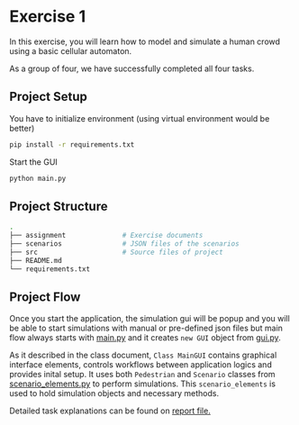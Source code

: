 # Exercise 1

In this exercise, you will learn how to model and simulate a human crowd using a basic cellular automaton.

As a group of four, we have successfully completed all four tasks.

## Project Setup

You have to initialize environment (using virtual environment would be better)

```bash
pip install -r requirements.txt
```

Start the GUI

```bash
python main.py
```

## Project Structure

```bash
.
├── assignment              # Exercise documents
├── scenarios               # JSON files of the scenarios
├── src                     # Source files of project
├── README.md
└── requirements.txt
```

## Project Flow

Once you start the application, the simulation gui will be popup and you will be able to start simulations with manual or pre-defined json files but main flow always starts with [main.py](src/main.py) and it creates `new GUI` object from [gui.py](src/gui.py). 

As it described in the class document, `Class MainGUI` contains graphical interface elements, controls workflows between application logics and provides inital setup. It uses both `Pedestrian` and `Scenario` classes from [scenario_elements.py](src/scenario_elements.py) to perform simulations. This `scenario_elements` is used to hold simulation objects and necessary methods.

Detailed task explanations can be found on [report file.](assignment/exercise%20sheet%201.pdf)